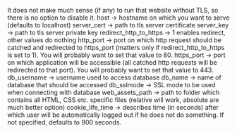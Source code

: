 It does not make much sense (if any) to run that website without TLS, so there is no option to disable it.
host -> hostname on which you want to serve (defaults to localhost)
server_cert -> path to tls server certificate
server_key -> path to tls server private key
redirect_http_to_https -> 1 enables redirect, other values do nothing
http_port -> port on which http request should be catched and redirected to https_port (matters only if redirect_http_to_https is set to 1). You will probably want to set that value to 80.
https_port -> port on which application will be accessible (all catched http requests will be redirected to that port). You will probably want to set that value to 443.
db_username -> username used to access database
db_name -> name of database that should be accessed
db_sslmode -> SSL mode to be used when connecting with database
web_assets_path -> path to folder which contains all HTML, CSS etc. specific files (relative will work, absolute are much better option)
cookie_life_time -> describes time (in seconds) after which user will be automatically logged out if he does not do something. If not specified, defaults to 900 seconds.
